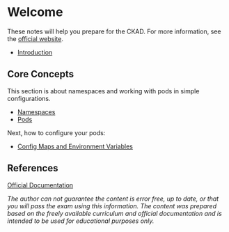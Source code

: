 # Welcome

These notes will help you prepare for the CKAD. For more information, see the [official website](https://www.cncf.io/certification/ckad/).

* [Introduction](introduction.md)

## Core Concepts

This section is about namespaces and working with pods in simple configurations.

* [Namespaces](namespaces.md)
* [Pods](pods.md)

Next, how to configure your pods:

* [Config Maps and Environment Variables](configuration.md)

## References

[Official Documentation](https://kubernetes.io/docs/)

*The author can not guarantee the content is error free, up to date, or that you will pass the exam using this information. The content was prepared based on the freely available curriculum and official documentation and is intended to be used for educational purposes only.*
